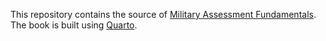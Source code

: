 This repository contains the source of [Military Assessment Fundamentals](https://cmoten.github.io/military-campaign-assessment-fundamentals/). The book is built using [Quarto](https://quarto.org).
